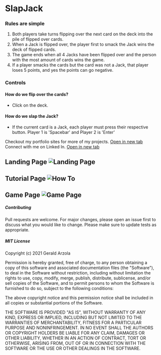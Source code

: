 # SlapJack

### Rules are simple
1. Both players take turns flipping over the next card on the deck into the pile of flipped over cards.
2. When a Jack is flipped over, the player first to smack the Jack wins the deck of flipped cards.
3. The game ends when all 4 Jacks have been flipped over and the person with the most amount of cards wins the game.
4. If a player smacks the cards but the card was not a Jack, that player loses 5 points, and yes the points can go negative.

### Controls
#### How do we flip over the cards?
- Click on the deck.
#### How do we slap the Jack?
- If the current card is a Jack, each player must press their respective button. Player 1 is 'Spacebar' and Player 2 is 'Enter'

Checkout my portfolio sites for more of my projects. <a href='https://www.geraldarzola.com/'>Open in new tab</a> <br/>
Connect with me on Linked In. <a href='https://www.linkedin.com/in/geraldarzola/'>Open in new tab</a>

## Landing Page ![Landing Page](https://user-images.githubusercontent.com/75591341/128453440-004cbcaa-d412-46fc-8f85-e803c79bfb74.png)
## Tutorial Page ![How To](https://user-images.githubusercontent.com/75591341/128453483-b8394167-c178-40f5-a862-2923c94719aa.png)
## Game Page ![Game Page](https://user-images.githubusercontent.com/75591341/128453537-01aeb25a-b60f-466e-8d8a-d712e3696bfd.png)



##### Contributing
Pull requests are welcome. For major changes, please open an issue first to discuss what you would like to change. Please make sure to update tests as appropriate.

##### MIT License
Copyright (c) 2021 Gerald Arzola

Permission is hereby granted, free of charge, to any person obtaining a copy of this software and associated documentation files (the "Software"), to deal in the Software without restriction, including without limitation the rights to use, copy, modify, merge, publish, distribute, sublicense, and/or sell copies of the Software, and to permit persons to whom the Software is furnished to do so, subject to the following conditions:

The above copyright notice and this permission notice shall be included in all copies or substantial portions of the Software.

THE SOFTWARE IS PROVIDED "AS IS", WITHOUT WARRANTY OF ANY KIND, EXPRESS OR IMPLIED, INCLUDING BUT NOT LIMITED TO THE WARRANTIES OF MERCHANTABILITY, FITNESS FOR A PARTICULAR PURPOSE AND NONINFRINGEMENT. IN NO EVENT SHALL THE AUTHORS OR COPYRIGHT HOLDERS BE LIABLE FOR ANY CLAIM, DAMAGES OR OTHER LIABILITY, WHETHER IN AN ACTION OF CONTRACT, TORT OR OTHERWISE, ARISING FROM, OUT OF OR IN CONNECTION WITH THE SOFTWARE OR THE USE OR OTHER DEALINGS IN THE SOFTWARE.
